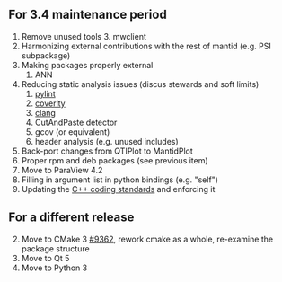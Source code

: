 For 3.4 maintenance period
--------------------------
1. Remove unused tools
   3. mwclient
2. Harmonizing external contributions with the rest of mantid (e.g. PSI subpackage)
3. Making packages properly external
   1. ANN
4. Reducing static analysis issues (discus stewards and soft limits)
   1. [pylint](http://builds.mantidproject.org/view/Static%20Analysis/job/pylint_develop/)
   2. [coverity](https://scan.coverity.com/projects/335)
   3. [clang](http://builds.mantidproject.org/view/Develop%20Builds/job/develop_osx-10.9-clang/)
   4. CutAndPaste detector
   5. gcov (or equivalent)
   6. header analysis (e.g. unused includes)
4. Back-port changes from QTIPlot to MantidPlot
3. Proper rpm and deb packages (see previous item)
1. Move to ParaView 4.2
2. Filling in argument list in python bindings (e.g. "self")
1. Updating the [C++ coding standards](http://www.mantidproject.org/C%2B%2B_Coding_Standards) and enforcing it

For a different release
-----------------------
2. Move to CMake 3 [#9362](http://trac.mantidproject.org/mantid/ticket/9362), rework cmake as a whole, re-examine the package structure
2. Move to Qt 5
3. Move to Python 3
